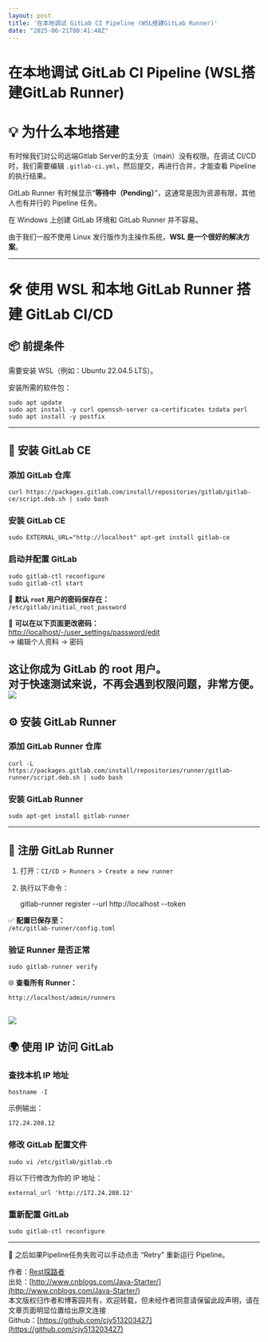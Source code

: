 ```yaml
---
layout: post
title: '在本地调试 GitLab CI Pipeline (WSL搭建GitLab Runner)'
date: "2025-06-21T00:41:48Z"
---
```

在本地调试 GitLab CI Pipeline (WSL搭建GitLab Runner)
=============================================

💡 为什么本地搭建
==========

有时候我们对公司远端Gitlab Server的主分支（main）没有权限。在调试 CI/CD 时，我们需要编辑 `.gitlab-ci.yml`，然后提交，再进行合并，才能查看 Pipeline 的执行结果。

GitLab Runner 有时候显示“**等待中（Pending）**”，这通常是因为资源有限，其他人也有并行的 Pipeline 任务。

在 Windows 上创建 GitLab 环境和 GitLab Runner 并不容易。

由于我们一般不使用 Linux 发行版作为主操作系统，**WSL 是一个很好的解决方案**。

* * *

🛠️ 使用 WSL 和本地 GitLab Runner 搭建 GitLab CI/CD
============================================

📦 前提条件
-------

需要安装 WSL（例如：Ubuntu 22.04.5 LTS）。

安装所需的软件包：

    sudo apt update
    sudo apt install -y curl openssh-server ca-certificates tzdata perl
    sudo apt install -y postfix
    

* * *

🔧 安装 GitLab CE
---------------

### 添加 GitLab 仓库

    curl https://packages.gitlab.com/install/repositories/gitlab/gitlab-ce/script.deb.sh | sudo bash
    

### 安装 GitLab CE

    sudo EXTERNAL_URL="http://localhost" apt-get install gitlab-ce
    

### 启动并配置 GitLab

    sudo gitlab-ctl reconfigure
    sudo gitlab-ctl start
    

📌 **默认 `root` 用户的密码保存在：**  
`/etc/gitlab/initial_root_password`

🔑 **可以在以下页面更改密码：**  
[http://localhost/-/user\_settings/password/edit](http://localhost/-/user_settings/password/edit)  
→ 编辑个人资料 → 密码

这让你成为 GitLab 的 root 用户。  
对于快速测试来说，不再会遇到权限问题，非常方便。  
![](https://img2024.cnblogs.com/blog/1201453/202506/1201453-20250620160211023-825484011.png)
-------------------------------------------------------------------------------------------------------------------------------------------------

⚙️ 安装 GitLab Runner
-------------------

### 添加 GitLab Runner 仓库

    curl -L https://packages.gitlab.com/install/repositories/runner/gitlab-runner/script.deb.sh | sudo bash
    

### 安装 GitLab Runner

    sudo apt-get install gitlab-runner
    

* * *

🚀 注册 GitLab Runner
-------------------

1.  打开：`CI/CD > Runners > Create a new runner`
2.  执行以下命令：

    gitlab-runner register --url http://localhost --token <yourToken>
    

✅ **配置已保存至：**  
`/etc/gitlab-runner/config.toml`

### 验证 Runner 是否正常

    sudo gitlab-runner verify
    

🌐 **查看所有 Runner：**

    http://localhost/admin/runners
    

![](https://img2024.cnblogs.com/blog/1201453/202506/1201453-20250620160423775-566016287.png)
--------------------------------------------------------------------------------------------

🌍 使用 IP 访问 GitLab
------------------

### 查找本机 IP 地址

    hostname -I
    

示例输出：

    172.24.208.12
    

### 修改 GitLab 配置文件

    sudo vi /etc/gitlab/gitlab.rb
    

将以下行修改为你的 IP 地址：

    external_url 'http://172.24.208.12'
    

### 重新配置 GitLab

    sudo gitlab-ctl reconfigure
    

* * *

🔁 之后如果Pipeline任务失败可以手动点击 “Retry” 重新运行 Pipeline。

  
作者：[Rest探路者](http://www.cnblogs.com/Java-Starter/)  
出处：[http://www.cnblogs.com/Java-Starter/](http://www.cnblogs.com/Java-Starter/)  
本文版权归作者和博客园共有，欢迎转载，但未经作者同意请保留此段声明，请在文章页面明显位置给出原文连接  
Github：[https://github.com/cjy513203427](https://github.com/cjy513203427)
